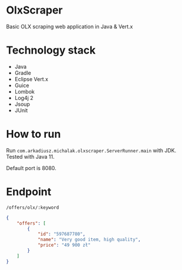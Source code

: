 # OlxScraper
Basic OLX scraping web application in Java &amp; Vert.x

# Technology stack
* Java
* Gradle
* Eclipse Vert.x
* Guice
* Lombok
* Log4j 2
* Jsoup
* JUnit

# How to run
Run `com.arkadiusz.michalak.olxscraper.ServerRunner.main` with JDK. Tested with Java 11.

Default port is 8080.

# Endpoint
`/offers/olx/:keyword`

```json
{
    "offers": [
        {
            "id": "597687780",
            "name": "Very good item, high quality",
            "price": "49 900 zł"
        }
    ]
}
```
